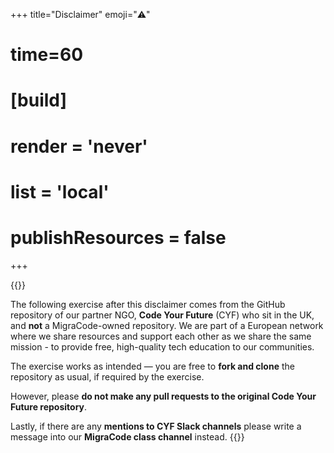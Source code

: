 +++
title="Disclaimer"
emoji="⚠️"
# time=60
# [build]
  # render = 'never'
  # list = 'local'
  # publishResources = false

+++

{{<note title="📌 Disclaimer">}}

The following exercise after this disclaimer comes from the GitHub repository of our partner NGO, **Code Your Future** (CYF) who sit in the UK, and **not** a MigraCode-owned repository.
We are part of a European network where we share resources and support each other as we share the same mission - to provide free, high-quality tech education to our communities.

The exercise works as intended — you are free to **fork and clone** the repository as usual, if required by the exercise.

However, please **do not make any pull requests to the original Code Your Future repository**.

Lastly, if there are any **mentions to CYF Slack channels** please write a message into our **MigraCode class channel** instead.
{{</note>}}
